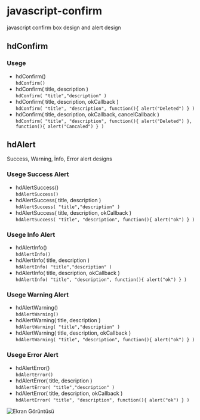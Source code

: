 # javascript-confirm
javascript confirm box design and alert design
## hdConfirm
### Usege
- hdConfirm() <br/>
`hdConfirm()`
- hdConfirm( title, description ) <br/>
`hdConfirm( "title","description" )`
- hdConfirm( title, description, okCallback ) <br/>
`hdConfirm( "title", "description", function(){ alert("Deleted") } )`
- hdConfirm( title, description, okCallback, cancelCallback ) <br/>
`hdConfirm( "title", "description", function(){ alert("Deleted") }, function(){ alert("Cancaled") } )`

## hdAlert
Success, Warning, İnfo, Error alert designs
### Usege Success Alert
- hdAlertSuccess() <br/>
`hdAlertSuccess()`
- hdAlertSuccess( title, description ) <br/>
`hdAlertSuccess( "title","description" )`
- hdAlertSuccess( title, description, okCallback ) <br/>
`hdAlertSuccess( "title", "description", function(){ alert("ok") } )`

### Usege Info Alert
- hdAlertInfo() <br/>
`hdAlertInfo()`
- hdAlertInfo( title, description ) <br/>
`hdAlertInfo( "title","description" )`
- hdAlertInfo( title, description, okCallback ) <br/>
`hdAlertInfo( "title", "description", function(){ alert("ok") } )`

### Usege Warning Alert
- hdAlertWarning() <br/>
`hdAlertWarning()`
- hdAlertWarning( title, description ) <br/>
`hdAlertWarning( "title","description" )`
- hdAlertWarning( title, description, okCallback ) <br/>
`hdAlertWarning( "title", "description", function(){ alert("ok") } )`


### Usege Error Alert
- hdAlertError() <br/>
`hdAlertError()`
- hdAlertError( title, description ) <br/>
`hdAlertError( "title","description" )`
- hdAlertError( title, description, okCallback ) <br/>
`hdAlertError( "title", "description", function(){ alert("ok") } )` <br/>


![Ekran Görüntüsü](https://github.com/harundemr/web-confirm-dialogbox/blob/master/img/screenshot.jpg)
